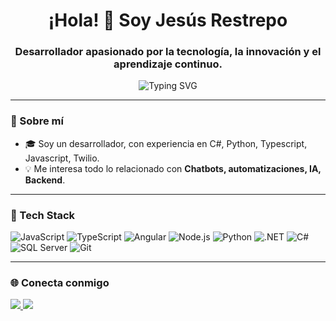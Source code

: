 <h1 align="center">¡Hola! 👋 Soy Jesús Restrepo</h1>
<h3 align="center">Desarrollador apasionado por la tecnología, la innovación y el aprendizaje continuo.</h3>

<p align="center">
  <img src="https://readme-typing-svg.demolab.com?font=Fira+Code&size=22&pause=1000&color=00C4FF&center=true&vCenter=true&width=435&lines=Desarrollador+Full+Stack;Apasionado+por+la+IA+y+la+automación;Siempre+aprendiendo+nuevas+tecnologías" alt="Typing SVG" />
</p>

---

### 🚀 Sobre mí

- 🎓 Soy un desarrollador, con experiencia en C#, Python, Typescript, Javascript, Twilio.
- 💡 Me interesa todo lo relacionado con **Chatbots, automatizaciones, IA, Backend**.

---

### 🧰 Tech Stack

![JavaScript](https://img.shields.io/badge/-JavaScript-F7DF1E?style=flat&logo=javascript&logoColor=000)
![TypeScript](https://img.shields.io/badge/-TypeScript-3178C6?style=flat&logo=typescript&logoColor=fff)
![Angular](https://img.shields.io/badge/-Angular-DD0031?style=flat&logo=angular&logoColor=white)
![Node.js](https://img.shields.io/badge/-Node.js-339933?style=flat&logo=node.js&logoColor=white)
![Python](https://img.shields.io/badge/-Python-3776AB?style=flat&logo=python&logoColor=white)
![.NET](https://img.shields.io/badge/-.NET-512BD4?style=flat&logo=dotnet&logoColor=white)
![C#](https://img.shields.io/badge/-C%23-239120?style=flat&logo=c-sharp&logoColor=white)
![SQL Server](https://img.shields.io/badge/-SQL%20Server-CC2927?style=flat&logo=microsoftsqlserver&logoColor=white)
![Git](https://img.shields.io/badge/-Git-F05032?style=flat&logo=git&logoColor=white)

---

### 🌐 Conecta conmigo

<p align="left">
  <a href="https://www.linkedin.com/in/jesus-restrepo-714103219/" target="_blank">
    <img src="https://img.shields.io/badge/-LinkedIn-0A66C2?style=for-the-badge&logo=linkedin&logoColor=white" />
  </a>
  <a href="mailto:tu.email@example.com">
    <img src="https://img.shields.io/badge/-Email-D14836?style=for-the-badge&logo=gmail&logoColor=white" />
  </a>
</p>
